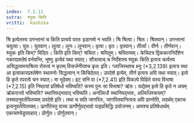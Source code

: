 ```yaml
---
index:  7.2.11
sutra:  श्र्युकः किति
vritti:  kashika 
---
```


श्रि इत्येतस्य उगन्तानां च किति प्रत्यये परतः इडागमो न भवति। श्रि श्रित्वा। श्रितः। श्रितवान्। उगन्तानां चयुत्वा। युतः। युतवान्। लूत्वा। लूनः। लूनवान्। वृत्वा। वृतः। वृतवान्। तीर्त्वा। वीर्णः। तीर्णवान्। श्र्युकः इति किम्? विदितः। किति इति किम्? श्रयिता। श्रयितुम्। श्रयितव्यम्। केचिदत्र द्विककारनिर्देशेन गकारप्रश्लेषं वर्नयन्ति, भूष्णुः इत्येवं यथा स्यात्। सौत्रत्वाच् च निर्देशस्य श्र्युकः किति इत्यत्र चर्त्वस्य असिद्धत्वमनाश्रित्य रोरुत्वं न कृतम् विसर्जनीयश्च कृतः इति। ग्लाजिस्थश्च क्ष्नुः (*3,2.139) इत्यत्र स्था आ इत्याकारप्रश्लेषेण स्थास्नोः सिद्धत्वान् न किंचिदेतत्। उपदेशे इत्येव, तीर्ण इत्यत्र अपि यथा स्यात्। इत्वे हि कृते रपरत्वे चन स्यात्। मा भूदेवम्। इट् सनि वा (*7,2.41) इति विकल्पे विहिते यस्य विभाषा (*7,2.15) इति निष्ठायां प्रतिषेधो भविष्यति? कस्य पुनः सा विभाषा? ऋ̄तः। यद्येवम् इत्वे हि कृते न अयम् ऋ̄करान्तो भविष्यति? स्थानिवद्भावाद् भविष्यति। अनल्विधौ स्थानिवद्भावः, अल्विधिश्चायम्? तस्मादनुवर्तयितव्यम् उपदेशे इति। तथा च सति जागरितः, जागरितवानित्यत्र अपि प्राप्नोति, तदर्थम् एकाचः इत्यनुवर्तयितव्यम्। ऊर्णोतेस्तु वाच्य ऊर्णोर्णुवद्भावो यङ्प्रसिद्धिः प्रयोजनम्। आमश्च प्रतिषेधार्थम् एकाचश्चेडुपग्रहात्। प्रोर्णुतः। प्रोर्णुतवान्।

